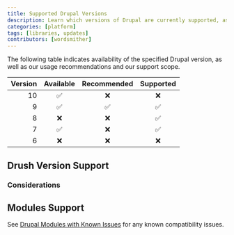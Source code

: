 ```yaml
---
title: Supported Drupal Versions
description: Learn which versions of Drupal are currently supported, as well as additional compatibility information.
categories: [platform]
tags: [libraries, updates]
contributors: [wordsmither]
---
```


The following table indicates availability of the specified Drupal version, as well as our usage recommendations and our support scope.

| Version | Available | Recommended | Supported |
| --:|:-----------:| :--------: | :--------: |
|10 | ✅          | ❌          | ❌          |
| 9 | ✅          | ✅          | ✅          |
| 8 | ❌          | ❌          | ✅          |
| 7 | ✅          | ❌          | ✅          |
| 6 | ❌          | ❌          | ❌          |

## Drush Version Support

<Partial file="drush-supported.md" />

### Considerations

<Partial file="drush-compatibility.md" />

## Modules Support

See [Drupal Modules with Known Issues](/modules-known-issues) for any known compatibility issues.
